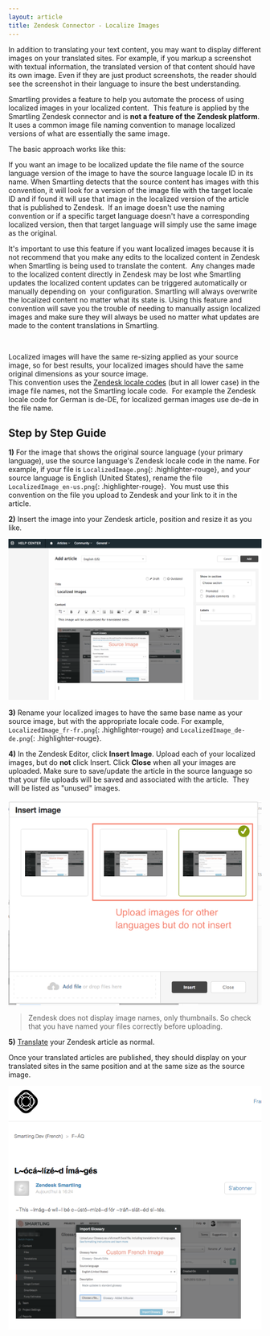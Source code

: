 ```yaml
---
layout: article
title: Zendesk Connector - Localize Images
---
```



In addition to translating your text content, you may want to display different images on your translated sites. For example, if you markup a screenshot with textual information, the translated version of that content should have its own image. Even if they are just product screenshots, the reader should see the screenshot in their language to insure the best understanding.

Smartling provides a feature to help you automate the process of using localized images in your localized content. &nbsp;This feature is applied by the Smartling Zendesk connector and is **not a feature of the Zendesk platform**. It uses a common image file naming convention to manage localized versions of what are essentially the same image.

The basic approach works like this: &nbsp;

If you want an image to be localized update the file name of the source language version of the image to have the source language locale ID in its name. When Smartling detects that the source content has images with this convention, it will look for a version of the image file with the target locale ID and if found it will use that image in the localized version of the article that is published to Zendesk.&nbsp; If an image doesn't use the naming convention or if a specific target language doesn't have a corresponding localized version, then that target language will simply use the same image as the original.

It's important to use this feature if you want localized images because it is not recommend that you make any edits to the localized content in Zendesk when Smartling is being used to translate the content. &nbsp;Any changes made to the localized content directly in Zendesk may be lost whe Smartling updates the localized content updates can be triggered automatically or manually depending on &nbsp;your configuration. Smartling will always overwrite the localized content no matter what its state is. Using this feature and convention will save you the trouble of needing to manually assign localized images and make sure they will always be used no matter what updates are made to the content translations in Smartling.

&nbsp;

<div class="info">Localized images will have the same re-sizing applied as your source image, so for best results, your localized images should have the same original dimensions as your source image.</div>

<div class="info">This convention uses the <a href="https://support.zendesk.com/hc/en-us/articles/203761906-Language-codes-for-Zendesk-supported-languages">Zendesk locale codes</a>&nbsp;(but in all lower case) in the image file names, not the Smartling locale code. &nbsp;For example the Zendesk locale code for German is de-DE, for localized german images use de-de in the file name.</div>

## Step by Step Guide

**1)**&nbsp;For the image that shows the original source language (your primary language), use the source language's Zendesk locale code in the name. For example, if your file is `LocalizedImage.png`{: .highlighter-rouge}, and your source language is English (United States), rename the file `LocalizedImage_en-us.png`{: .highlighter-rouge}. &nbsp;You must use this convention on the file you upload to Zendesk and your link to it in the article.&nbsp;

**2)** Insert the image into your Zendesk article, position and resize it as you like.

![](/uploads/versions/smartling-dev-2---x----1168-741x---.png)

**3)** Rename your localized images to have the same base name as your source image, but with the appropriate locale code. For example, `LocalizedImage_fr-fr.png`{: .highlighter-rouge} and `LocalizedImage_de-de.png`{: .highlighter-rouge}.

**4)** In the Zendesk Editor, click **Insert Image**. Upload each of your localized images, but do **not** click Insert. Click **Close** when all your images are uploaded. Make sure to save/update the article in the source language so that your file uploads will be saved and associated with the article. &nbsp;They will be listed as "unused" images.

![](/uploads/versions/smartling-dev-3---x----657-534x---.png)

> Zendesk does not display image names, only thumbnails. So check that you have named your files correctly before uploading.

**5)** [Translate](/knowledge-base/articles/zendesk-connector-translate-content/) your Zendesk article as normal.

Once your translated articles are published, they should display on your translated sites in the same position and at the same size as the source image.

![](/uploads/versions/l-oca-lize-d-ima-ges--smartling-dev--french----x----648-623x---.png)